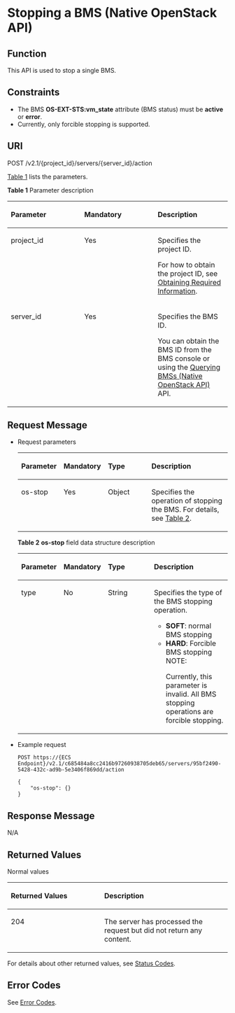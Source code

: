 # Stopping a BMS \(Native OpenStack API\)<a name="EN-US_TOPIC_0053158685"></a>

## Function<a name="section32841145"></a>

This API is used to stop a single BMS. 

## Constraints<a name="section57278039123222"></a>

-   The BMS  **OS-EXT-STS:vm\_state**  attribute \(BMS status\) must be  **active**  or  **error**.
-   Currently, only forcible stopping is supported.

## URI<a name="section27134857"></a>

POST /v2.1/\{project\_id\}/servers/\{server\_id\}/action

[Table 1](#table1997078319)  lists the parameters.

**Table  1**  Parameter description

<a name="table1997078319"></a>
<table><thead align="left"><tr id="row1697157163111"><th class="cellrowborder" valign="top" width="33.33333333333333%" id="mcps1.2.4.1.1"><p id="p61356140"><a name="p61356140"></a><a name="p61356140"></a>Parameter</p>
</th>
<th class="cellrowborder" valign="top" width="33.33333333333333%" id="mcps1.2.4.1.2"><p id="p3791404"><a name="p3791404"></a><a name="p3791404"></a>Mandatory</p>
</th>
<th class="cellrowborder" valign="top" width="33.33333333333333%" id="mcps1.2.4.1.3"><p id="p38668280"><a name="p38668280"></a><a name="p38668280"></a>Description</p>
</th>
</tr>
</thead>
<tbody><tr id="row1973711316"><td class="cellrowborder" valign="top" width="33.33333333333333%" headers="mcps1.2.4.1.1 "><p id="p31084503"><a name="p31084503"></a><a name="p31084503"></a>project_id</p>
</td>
<td class="cellrowborder" valign="top" width="33.33333333333333%" headers="mcps1.2.4.1.2 "><p id="p34816825"><a name="p34816825"></a><a name="p34816825"></a>Yes</p>
</td>
<td class="cellrowborder" valign="top" width="33.33333333333333%" headers="mcps1.2.4.1.3 "><p id="p1590600"><a name="p1590600"></a><a name="p1590600"></a>Specifies the project ID.</p>
<p id="p9141450142010"><a name="p9141450142010"></a><a name="p9141450142010"></a>For how to obtain the project ID, see <a href="https://docs.otc.t-systems.com/en-us/api/apiug/apig-en-api-180328009.html" target="_blank" rel="noopener noreferrer">Obtaining Required Information</a>.</p>
</td>
</tr>
<tr id="row39716712314"><td class="cellrowborder" valign="top" width="33.33333333333333%" headers="mcps1.2.4.1.1 "><p id="p18697032"><a name="p18697032"></a><a name="p18697032"></a>server_id</p>
</td>
<td class="cellrowborder" valign="top" width="33.33333333333333%" headers="mcps1.2.4.1.2 "><p id="p38064613"><a name="p38064613"></a><a name="p38064613"></a>Yes</p>
</td>
<td class="cellrowborder" valign="top" width="33.33333333333333%" headers="mcps1.2.4.1.3 "><p id="p63334794"><a name="p63334794"></a><a name="p63334794"></a>Specifies the <span id="text10316749132912"><a name="text10316749132912"></a><a name="text10316749132912"></a>BMS</span><span id="text173171499297"><a name="text173171499297"></a><a name="text173171499297"></a></span> ID.</p>
<p id="p29791113277"><a name="p29791113277"></a><a name="p29791113277"></a>You can obtain the BMS ID from the <span id="en-us_topic_0113746489_text013014803615"><a name="en-us_topic_0113746489_text013014803615"></a><a name="en-us_topic_0113746489_text013014803615"></a>BMS</span><span id="en-us_topic_0113746489_text10131448133612"><a name="en-us_topic_0113746489_text10131448133612"></a><a name="en-us_topic_0113746489_text10131448133612"></a></span> console or using the <a href="querying-bmss-(native-openstack-api).md">Querying BMSs (Native OpenStack API)</a> API.</p>
</td>
</tr>
</tbody>
</table>

## Request Message<a name="section42887128"></a>

-   Request parameters

    <a name="table54550461"></a>
    <table><thead align="left"><tr id="row11842506"><th class="cellrowborder" valign="top" width="19.040000000000003%" id="mcps1.1.5.1.1"><p id="p59978491115233"><a name="p59978491115233"></a><a name="p59978491115233"></a>Parameter</p>
    </th>
    <th class="cellrowborder" valign="top" width="16.21%" id="mcps1.1.5.1.2"><p id="p183901830522"><a name="p183901830522"></a><a name="p183901830522"></a>Mandatory</p>
    </th>
    <th class="cellrowborder" valign="top" width="22.61%" id="mcps1.1.5.1.3"><p id="p26419641115233"><a name="p26419641115233"></a><a name="p26419641115233"></a>Type</p>
    </th>
    <th class="cellrowborder" valign="top" width="42.14%" id="mcps1.1.5.1.4"><p id="p64181866115233"><a name="p64181866115233"></a><a name="p64181866115233"></a>Description</p>
    </th>
    </tr>
    </thead>
    <tbody><tr id="row48896832"><td class="cellrowborder" valign="top" width="19.040000000000003%" headers="mcps1.1.5.1.1 "><p id="p1220438"><a name="p1220438"></a><a name="p1220438"></a>os-stop</p>
    </td>
    <td class="cellrowborder" valign="top" width="16.21%" headers="mcps1.1.5.1.2 "><p id="p0389123016219"><a name="p0389123016219"></a><a name="p0389123016219"></a>Yes</p>
    </td>
    <td class="cellrowborder" valign="top" width="22.61%" headers="mcps1.1.5.1.3 "><p id="p21345065"><a name="p21345065"></a><a name="p21345065"></a>Object</p>
    </td>
    <td class="cellrowborder" valign="top" width="42.14%" headers="mcps1.1.5.1.4 "><p id="p58405349"><a name="p58405349"></a><a name="p58405349"></a>Specifies the operation of stopping the <span id="text16893205917151"><a name="text16893205917151"></a><a name="text16893205917151"></a>BMS</span><span id="text589315921515"><a name="text589315921515"></a><a name="text589315921515"></a></span>. For details, see <a href="#table10346346162744">Table 2</a>.</p>
    </td>
    </tr>
    </tbody>
    </table>

    **Table  2** **os-stop**  field data structure description

    <a name="table10346346162744"></a>
    <table><thead align="left"><tr id="row45993853162744"><th class="cellrowborder" valign="top" width="19.11%" id="mcps1.2.5.1.1"><p id="p15821544165817"><a name="p15821544165817"></a><a name="p15821544165817"></a>Parameter</p>
    </th>
    <th class="cellrowborder" valign="top" width="16.669999999999998%" id="mcps1.2.5.1.2"><p id="p16821737324"><a name="p16821737324"></a><a name="p16821737324"></a>Mandatory</p>
    </th>
    <th class="cellrowborder" valign="top" width="24.44%" id="mcps1.2.5.1.3"><p id="p105851844185813"><a name="p105851844185813"></a><a name="p105851844185813"></a>Type</p>
    </th>
    <th class="cellrowborder" valign="top" width="39.78%" id="mcps1.2.5.1.4"><p id="p858711445580"><a name="p858711445580"></a><a name="p858711445580"></a>Description</p>
    </th>
    </tr>
    </thead>
    <tbody><tr id="row41908639162744"><td class="cellrowborder" valign="top" width="19.11%" headers="mcps1.2.5.1.1 "><p id="p39156593162744"><a name="p39156593162744"></a><a name="p39156593162744"></a>type</p>
    </td>
    <td class="cellrowborder" valign="top" width="16.669999999999998%" headers="mcps1.2.5.1.2 "><p id="p76815371823"><a name="p76815371823"></a><a name="p76815371823"></a>No</p>
    </td>
    <td class="cellrowborder" valign="top" width="24.44%" headers="mcps1.2.5.1.3 "><p id="p13677446162744"><a name="p13677446162744"></a><a name="p13677446162744"></a>String</p>
    </td>
    <td class="cellrowborder" valign="top" width="39.78%" headers="mcps1.2.5.1.4 "><p id="p34131354162744"><a name="p34131354162744"></a><a name="p34131354162744"></a>Specifies the type of the BMS stopping operation.</p>
    <a name="ul1169415154044"></a><a name="ul1169415154044"></a><ul id="ul1169415154044"><li><strong id="b504423009171038"><a name="b504423009171038"></a><a name="b504423009171038"></a>SOFT</strong>: normal BMS stopping</li><li><strong id="b8423527061788"><a name="b8423527061788"></a><a name="b8423527061788"></a>HARD</strong>: Forcible BMS stopping<div class="note" id="note3080306151059"><a name="note3080306151059"></a><a name="note3080306151059"></a><span class="notetitle"> NOTE: </span><div class="notebody"><p id="p27722756151059"><a name="p27722756151059"></a><a name="p27722756151059"></a>Currently, this parameter is invalid. All BMS stopping operations are forcible stopping.</p>
    </div></div>
    </li></ul>
    </td>
    </tr>
    </tbody>
    </table>


-   Example request

    ```
    POST https://{ECS Endpoint}/v2.1/c685484a8cc2416b97260938705deb65/servers/95bf2490-5428-432c-ad9b-5e3406f869dd/action
    ```

    ```
    {
        "os-stop": {}
    }
    ```


## Response Message<a name="section50439840"></a>

N/A

## Returned Values<a name="section27037160"></a>

Normal values

<a name="en-us_topic_0053158659_table753804619176"></a>
<table><thead align="left"><tr id="en-us_topic_0053158659_row10735134615172"><th class="cellrowborder" valign="top" width="42.42%" id="mcps1.1.3.1.1"><p id="en-us_topic_0053158659_p19735204616177"><a name="en-us_topic_0053158659_p19735204616177"></a><a name="en-us_topic_0053158659_p19735204616177"></a>Returned Values</p>
</th>
<th class="cellrowborder" valign="top" width="57.58%" id="mcps1.1.3.1.2"><p id="en-us_topic_0053158659_p207355465176"><a name="en-us_topic_0053158659_p207355465176"></a><a name="en-us_topic_0053158659_p207355465176"></a>Description</p>
</th>
</tr>
</thead>
<tbody><tr id="en-us_topic_0053158659_row1473514621713"><td class="cellrowborder" valign="top" width="42.42%" headers="mcps1.1.3.1.1 "><p id="en-us_topic_0053158659_p13735144611178"><a name="en-us_topic_0053158659_p13735144611178"></a><a name="en-us_topic_0053158659_p13735144611178"></a>204</p>
</td>
<td class="cellrowborder" valign="top" width="57.58%" headers="mcps1.1.3.1.2 "><p id="en-us_topic_0053158659_p81516575011"><a name="en-us_topic_0053158659_p81516575011"></a><a name="en-us_topic_0053158659_p81516575011"></a>The server has processed the request but did not return any content.</p>
</td>
</tr>
</tbody>
</table>

For details about other returned values, see  [Status Codes](status-codes.md).

## Error Codes<a name="section14752650154917"></a>

See  [Error Codes](error-codes.md).

